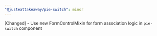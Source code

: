 ```yaml
---
"@justeattakeaway/pie-switch": minor
---
```


[Changed] - Use new FormControlMixin for form association logic in `pie-switch` component
